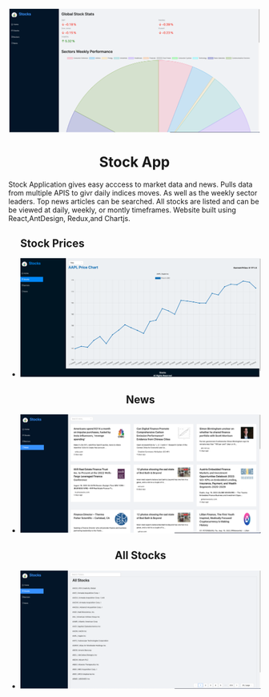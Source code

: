 <p align = "center">
    <img alt="Home" src="/pictures/Home.png" width ="500"/>
</p>
<h1 align="center">Stock App</h1>
<p>
 Stock Application gives easy acccess to market data and news. Pulls data from multiple APIS to givr daily indices moves. As well as the weekly sector leaders. Top news articles can be searched. All stocks are listed and can be be viewed at daily, weekly, or montly timeframes. Website built using React,AntDesign, Redux,and Chartjs. 
</p>

<ul>
    <h2>Stock Prices</h2>
        <li> <img alt="Chart" src="/pictures/Chart.png" width ="500"/></li>
    <h2 align="center">News</h2>
        <li> <img alt="News" src="/pictures/News.png" width ="500"/></li>
    <h2 align="center">All Stocks</h2>
        <li> <img alt="List" src="/pictures/List.png" width ="500"/> </li>
</ul>







